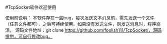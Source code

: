 #TcpSocket软件欢迎使用

使用前说明：
本软件存在一些bug，每次发送文本消息前，需先发送一个文件（任意文件都可），之后可持续使用。如果没有发送文件，则发送消息时，程序崩溃。
源码文件地址：git clone https://github.com/foolish111/TcpSocket/，源码提供，可自行修改bug。

